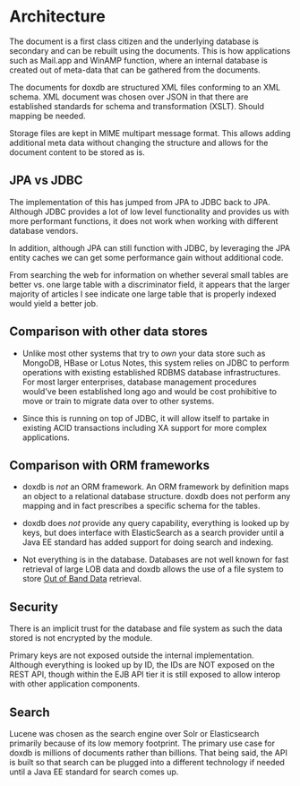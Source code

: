 Architecture
============
The document is a first class citizen and the underlying database is secondary
and can be rebuilt using the documents.  This is how applications such as
Mail.app and WinAMP function, where an internal database is created out of
meta-data that can be gathered from the documents.

The documents for doxdb are structured XML files conforming to an XML schema.
XML document was chosen over JSON in that there are established standards for
schema and transformation (XSLT).  Should mapping be needed.

Storage files are kept in MIME multipart message format.  This allows adding
additional meta data without changing the structure and allows for the document
content to be stored as is.

JPA vs JDBC
-----------
The implementation of this has jumped from JPA to JDBC back to JPA.  Although
JDBC provides a lot of low level functionality and provides us with more
performant functions, it does not work when working with different database
vendors.

In addition, although JPA can still function with JDBC, by leveraging the JPA
entity caches we can get some performance gain without additional code.

From searching the web for information on whether several small tables are
better vs. one large table with a discriminator field, it appears that 
the larger majority of articles I see indicate one large table that is properly
indexed would yield a better job. 

Comparison with other data stores
---------------------------------
* Unlike most other systems that try to *own* your data store such as MongoDB,
HBase or Lotus Notes, this system relies on JDBC to perform operations with
existing established RDBMS database infrastructures.  For most larger
enterprises, database management procedures would've been established long
ago and would be cost prohibitive to move or train to migrate data over to
other systems.

* Since this is running on top of JDBC, it will allow itself to partake in
existing ACID transactions including XA support for more complex applications.

Comparison with ORM frameworks
------------------------------
* doxdb is *not* an ORM framework.  An ORM framework by definition maps an
object to a relational database structure.  doxdb does not perform any mapping
and in fact prescribes a specific schema for the tables.

* doxdb does *not* provide any query capability, everything is looked up by
keys, but does interface with ElasticSearch as a search provider until a Java
EE standard has added support for doing search and indexing.

* Not everything is in the database.   Databases are not well known for fast
retrieval of large LOB data and doxdb allows the use of a file system to store
[Out of Band Data][1] retrieval.

Security
--------
There is an implicit trust for the database and file system as such the data
stored is not encrypted by the module.

Primary keys are not exposed outside the internal implementation.  
Although everything is looked up by ID, the IDs are NOT exposed on the REST
API, though within the EJB API tier it is still exposed to allow interop
with other application components.

Search
------
Lucene was chosen as the search engine over Solr or Elasticsearch primarily
because of its low memory footprint.  The primary use case for doxdb is 
millions of documents rather than billions.  That being said, the API
is built so that search can be plugged into a different technology if
needed until a Java EE standard for search comes up.

[1]: http://en.wikipedia.org/wiki/Out-of-band

